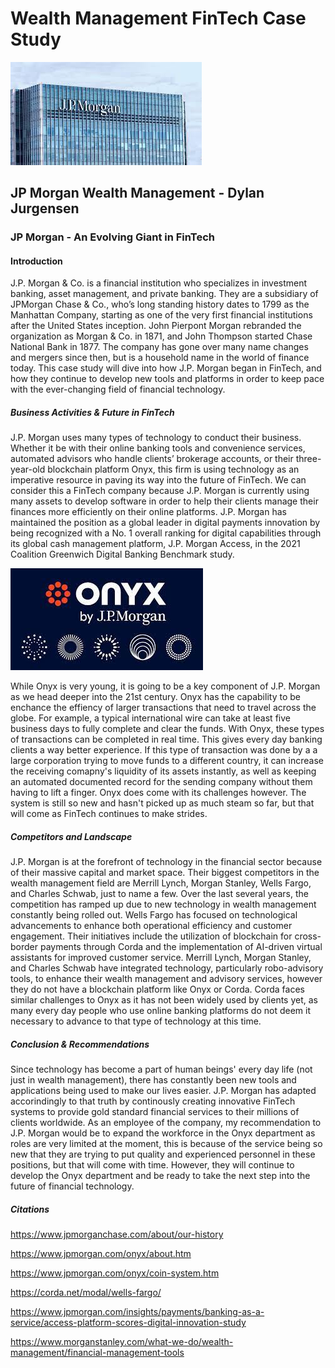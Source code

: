# Wealth Management FinTech Case Study
![JP Morgan](JPMorgan.jpg)
## JP Morgan Wealth Management - Dylan Jurgensen
### JP Morgan - An Evolving Giant in FinTech
#### Introduction
<p>J.P. Morgan & Co. is a financial institution who specializes in investment banking, asset management, and private banking. They are a subsidiary of JPMorgan Chase & Co., who’s long standing history dates to 1799 as the Manhattan Company, starting as one of the very first financial institutions after the United States inception. John Pierpont Morgan rebranded the organization as Morgan & Co. in 1871, and John Thompson started Chase National Bank in 1877. The company has gone over many name changes and mergers since then, but is a household name in the world of finance today. This case study will dive into how J.P. Morgan began in FinTech, and how they continue to develop new tools and platforms in order to keep pace with the ever-changing field of financial technology.

##### Business Activities & Future in FinTech

<p>J.P. Morgan uses many types of technology to conduct their business. Whether it be with their online banking tools and convenience services, automated advisors who handle clients’ brokerage accounts, or their three-year-old blockchain platform Onyx, this firm is using technology as an imperative resource in paving its way into the future of FinTech. We can consider this a FinTech company because J.P. Morgan is currently using many assets to develop software in order to help their clients manage their finances more efficiently on their online platforms. J.P. Morgan has maintained the position as a global leader in digital payments innovation by being recognized with a No. 1 overall ranking for digital capabilities through its global cash management platform, J.P. Morgan Access, in the 2021 Coalition Greenwich Digital Banking Benchmark study.</p>


![Onyx](Onyx.jpg)

<p> While Onyx is very young, it is going to be a key component of J.P. Morgan as we head deeper into the 21st century. Onyx has the capability to be enchance the effiency of larger transactions that need to travel across the globe. For example, a typical international wire can take at least five business days to fully complete and clear the funds. With Onyx, these types of transactions can be completed in real time. This gives every day banking clients a way better experience. If this type of transaction was done by a a large corporation trying to move funds to a different country, it can increase the receiving comapny's liquidity of its assets instantly, as well as keeping an automated documented record for the sending company without them having to lift a finger. Onyx does come with its challenges however. The system is still so new and hasn't picked up as much steam so far, but that will come as FinTech continues to make strides. 
  
##### Competitors and Landscape

<p>J.P. Morgan is at the forefront of technology in the financial sector because of their massive capital and market space. Their biggest competitors in the wealth management field are Merrill Lynch, Morgan Stanley, Wells Fargo, and Charles Schwab, just to name a few. Over the last several years, the competition has ramped up due to new technology in wealth management constantly being rolled out. Wells Fargo has focused on technological advancements to enhance both operational efficiency and customer engagement. Their initiatives include the utilization of blockchain for cross-border payments through Corda and the implementation of AI-driven virtual assistants for improved customer service. Merrill Lynch, Morgan Stanley, and Charles Schwab have integrated technology, particularly robo-advisory tools, to enhance their wealth management and advisory services, however they do not have a blockchain platform like Onyx or Corda. Corda faces similar challenges to Onyx as it has not been widely used by clients yet, as many every day people who use online banking platforms do not deem it necessary to advance to that type of technology at this time.

##### Conclusion & Recommendations

<p> Since technology has become a part of human beings' every day life (not just in wealth management), there has constantly been new tools and applications being used to make our lives easier. J.P. Morgan has adapted accorindingly to that truth by continously creating innovative FinTech systems to provide gold standard financial services to their millions of clients worldwide. As an employee of the company, my recommendation to J.P. Morgan would be to expand the workforce in the Onyx department as roles are very limited at the moment, this is because of the service being so new that they are trying to put quality and experienced personnel in these positions, but that will come with time. However, they will continue to develop the Onyx department and be ready to take the next step into the future of financial technology.

##### Citations

https://www.jpmorganchase.com/about/our-history

https://www.jpmorgan.com/onyx/about.htm

https://www.jpmorgan.com/onyx/coin-system.htm

https://corda.net/modal/wells-fargo/

https://www.jpmorgan.com/insights/payments/banking-as-a-service/access-platform-scores-digital-innovation-study

https://www.morganstanley.com/what-we-do/wealth-management/financial-management-tools
